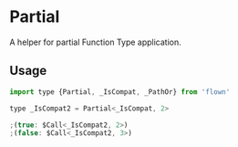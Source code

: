# Partial

A helper for partial Function Type application.

## Usage

```js
import type {Partial, _IsCompat, _PathOr} from 'flown'

type _IsCompat2 = Partial<_IsCompat, 2>

;(true: $Call<_IsCompat2, 2>)
;(false: $Call<_IsCompat2, 3>)
```

